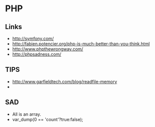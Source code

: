PHP
===

Links
-----

 * http://symfony.com/
 * http://fabien.potencier.org/php-is-much-better-than-you-think.html
 * http://www.phpthewrongway.com/
 * http://phpsadness.com/

TIPS
----

 * http://www.garfieldtech.com/blog/readfile-memory
 *


SAD
---

 * All is an array.
 * var_dump(0 == 'count'?true:false);